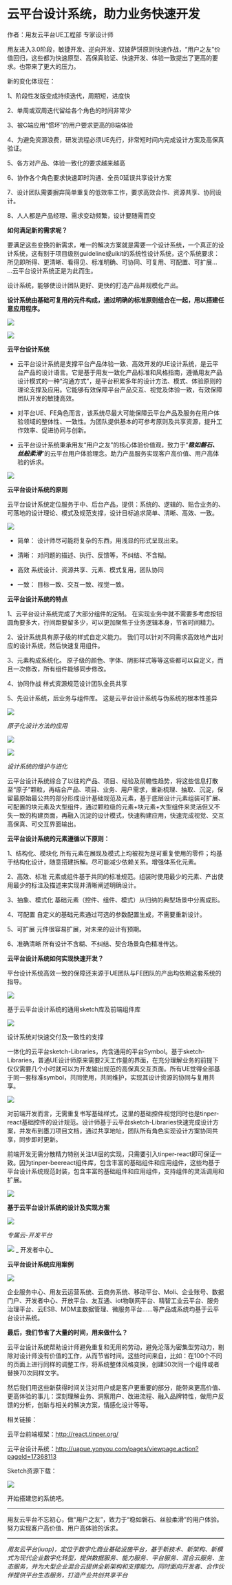 # 云平台设计系统，助力业务快速开发

作者：用友云平台UE工程部 专家设计师

用友进入3.0阶段，敏捷开发、逆向开发、双披萨饼原则快速作战，“用户之友”价值回归，这些都为快速原型、高保真验证、快速开发、体验一致提出了更高的要求。也带来了更大的压力。

新的变化体现在：

1、阶段性发版变成持续迭代，周期短，进度快

2、单周或双周迭代留给各个角色的时间非常少

3、被C端应用“惯坏”的用户要求更高的B端体验

4、为避免资源浪费，研发流程必须UE先行，非常短时间内完成设计方案及高保真验证。

5、各方对产品、体验一致化的要求越来越高

6、协作各个角色要求快速即时沟通、全员0延误共享设计方案

7、设计团队需要摒弃简单重复的低效率工作，要求高效合作、资源共享、协同设计。

8、人人都是产品经理、需求变动频繁，设计要随需而变


**如何满足新的需求呢？**

要满足这些变换的新需求，唯一的解决方案就是需要一个设计系统，一个真正的设计系统，这有别于项目级别guideline或uikit的系统性设计系统，这个系统要求：所见即所得、更清晰、看得见、标准明确、可协同、可复用、可配置、可扩展... ...云平台设计系统正是为此而生。

设计系统，能够使设计团队更好、更快的打造产品并规模化产出。

**设计系统由基础可复用的元件构成，通过明确的标准原则组合在一起，用以搭建任意应用程序。**

![](/articles/201807/images/articles2/images2.1.png)

![](/articles/201807/images/articles2/images2.2.png)



**云平台设计系统**

* 云平台设计系统是支撑平台产品体验一致、高效开发的UE设计系统，是云平台产品的设计语言。它是基于用友一致化产品标准和风格指南，遵循用友产品设计模式的一种“沟通方式”，是平台积累多年的设计方法、模式、体验原则的理论支撑及应用。它能够有效保障平台产品交互、视觉及体验一致，有效保障团队开发的敏捷高效。

* 对平台UE、FE角色而言，该系统尽最大可能保障云平台产品及服务在用户体验领域的整体性、一致性。为团队提供基本的可参考原则及共享资源，提升工作效率、促进协同与创新。

* 云平台设计系统秉承用友“用户之友”的核心体验价值观，致力于“**_稳如磐石、丝般柔滑_**”的云平台用户体验理念。助力产品服务实现客户高价值、用户高体验的诉求。

![](/articles/201807/images/articles2/images2.3.png)

**云平台设计系统的原则**

云平台设计系统定位服务于中、后台产品，提供：系统的、逻辑的、贴合业务的、可落地的设计理论、模式及规范支撑，设计目标追求简单、清晰、高效、一致。

![](/articles/201807/images/articles2/images2.4.png)

* 简单：
设计师尽可能将复杂的东西，用浅显的形式呈现出来。
	
* 清晰：
对问题的描述、执行、反馈等，不纠结、不含糊。

* 高效
系统设计、资源共享、元素、模式复用，团队协同

* 一致：
目标一致、交互一致、视觉一致。

**云平台设计系统的特点**

1、云平台设计系统完成了大部分组件的定制。
在实现业务中就不需要多考虑按钮圆角要多大，行间距要留多少，可以更加聚焦于业务逻辑本身，节省时间精力。

2、设计系统具有原子级的样式自定义能力。
我们可以针对不同需求高效地产出对应的设计系统，然后快速复用组件。

3、元素构成系统化。
原子级的颜色、字体、阴影样式等等这些都可以自定义，而且一次修改，所有组件能够同步修改。

4、协同作战
样式资源规范设计团队全员共享

5、先设计系统，后业务与组件库。
这是云平台设计系统与伪系统的根本性差异

![](/articles/201807/images/articles2/images2.5.png)

_原子化设计方法的应用_

![](/articles/201807/images/articles2/images2.6.png)

![](/articles/201807/images/articles2/images2.7.png)

_设计系统的维护与进化_

云平台设计系统综合了以往的产品、项目、经验及前瞻性趋势，将这些信息打散至“原子”颗粒，再结合产品、项目、业务、用户需求，重新梳理、抽取、沉淀，保留最原始最公共的部分形成设计基础规范及元素，基于底层设计元素组装可扩展、可配置的块元素及大型组件，通过颗粒级的元素+块元素+大型组件来灵活但又不失一致的构建页面，再融入沉淀的设计模式，快速构建应用，快速完成视觉、交互高保真、可交互界面输出。


**云平台设计系统的元素遵循以下原则：**

1、结构化、模块化
所有元素在展现及模式上均被视为是可重复使用的零件；均基于结构化设计，随意搭建拆解。尽可能减少依赖关系。增强体系化元素。


2、高效、标准
元素或组件基于共同的标准规范。组装时使用最少的元素、产出使用最少的标注及描述来实现并清晰阐述明确设计。


3、抽象、模式化
基础元素（控件、组件、模式）从归纳的典型场景中分离成形。


4、可配置
自定义的基础元素通过可选的参数配置生成，不需要重新设计。


5、可扩展
元件很容易扩展，对未来的设计有预期。


6、准确清晰
所有设计不含糊、不纠结、契合场景角色精准传达。



**云平台设计系统如何实现快速开发？**

平台设计系统高效一致的保障还来源于UE团队与FE团队的产出均依赖这套系统的指导。

![](/articles/201807/images/articles2/images2.8.png)

基于云平台设计系统的通用sketch库及前端组件库

![](/articles/201807/images/articles2/images2.9.png)

设计系统对快速交付及一致性的支撑

一体化的云平台sketch-Libraries，内含通用的平台Symbol。基于sketch-Libraries，普通UE设计师原来需要2天工作量的界面，在充分理解业务的前提下仅仅需要几个小时就可以为开发输出规范的高保真交互页面。所有UE觉得全部基于同一套标准symbol，共同使用，共同维护，实现其设计资源的协同与复用共享。

![](/articles/201807/images/articles2/images2.10.png)


对前端开发而言，无需重复书写基础样式，这里的基础控件视觉同时也是tinper-react基础控件的设计规范。设计师基于云平台sketch-Libraries快速完成设计方案，并发布到墨刀项目文档，通过共享地址，团队所有角色实现设计方案协同共享，同步即时更新。

前端开发无需分散精力特别关注UI层的实现，只需要引入tinper-react即可保证一致。因为tinper-beereact组件库，包含丰富的基础组件和应用组件，这些均基于平台设计系统规范封装，包含丰富的基础组件和应用组件，支持组件的灵活调用和扩展。

![](/articles/201807/images/articles2/images2.11.png)

**基于云平台设计系统的设计及实现方案**

![](/articles/201807/images/articles2/images2.12.png)

_专属云-开发平台_

![](/articles/201807/images/articles2/images2.13.png)
_
开发者中心_

**云平台设计系统应用案例**

![](/articles/201807/images/articles2/images2.14.png)


企业服务中心、用友云运营系统、云商务系统、移动平台、Moli、企业账号、数据门户、开发者中心、开放平台、友互通、iot物联网平台、精智工业云平台、服务治理平台、云ESB、MDM主数据管理、微服务平台......等产品或系统均基于云平台设计系统。


**最后，我们节省了大量的时间，用来做什么？**

云平台设计系统帮助设计师避免重复和无用的劳动，避免沦落为密集型劳动力，剔除对设计师没有价值的工作，从而节省时间。这些时间来自，比如：在100个不同的页面上进行同样的调整工作，将系统整体风格变换，创建50次同一个组件或者替换70次同样文字。

然后我们用这些新获得时间关注对用户或是客户更重要的部分，能带来更高价值、更高体验的事儿：深刻理解业务、洞察用户、改进流程、融入品牌特性，做用户反馈的分析，创新与相关的解决方案，情感化设计等等。


相关链接：

云平台前端框架：http://react.tinper.org/

云平台设计系统：http://uapue.yonyou.com/pages/viewpage.action?pageId=17368113

Sketch资源下载：

![](/articles/201807/images/articles2/images2.15.png)

开始搭建您的系统吧。

________________________________________
用友云平台不忘初心，做“用户之友”，致力于“稳如磐石、丝般柔滑”的用户体验。努力实现客户高价值、用户高体验的诉求。
________________________________________

_用友云平台(iuap)，定位于数字化商业基础设施平台，基于新技术、新架构、新模式为现代企业数字化转型，提供数据服务、能力服务、平台服务、混合云服务、生态服务，并为大型企业混合云提供全新架构和支撑能力。同时面向开发者、合作伙伴提供平台生态服务，打造产业共创共享平台_


